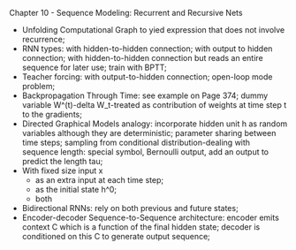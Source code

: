 Chapter 10 - Sequence Modeling: Recurrent and Recursive Nets
- Unfolding Computational Graph to yied expression that does not involve recurrence;
- RNN types: with hidden-to-hidden connection; with output to hidden connection; with hidden-to-hidden connection but reads an entire sequence for later use; train with BPTT;
- Teacher forcing: with output-to-hidden connection; open-loop mode problem;
- Backpropagation Through Time: see example on Page 374; dummy variable W^(t)-delta W_t-treated as contribution of weights at time step t to the gradients;
- Directed Graphical Models analogy: incorporate hidden unit h as random variables although they are deterministic; parameter sharing between time steps; sampling from conditional distribution-dealing with sequence length: special symbol, Bernoulli output, add an output to predict the length tau;
- With fixed size input x
  - as an extra input at each time step;
  - as the initial state h^0;
  - both
- Bidirectional RNNs: rely on both previous and future states;
- Encoder-decoder Sequence-to-Sequence architecture: encoder emits context C which is a function of the final hidden state; decoder is conditioned on this C to generate output sequence;
